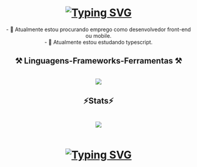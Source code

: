 
<h1 align="center">
<a href="https://git.io/typing-svg"><img src="https://readme-typing-svg.herokuapp.com?font=Righteous&size=35&pause=1000&color=8600B1&center=true&vCenter=true&random=false&width=435&lines=Ol%C3%A1!+%F0%9F%91%8B;Me+chamo+Matheus!" alt="Typing SVG" /></a>
</h1>

<div  align="center" >
  - 🔭 Atualmente estou procurando emprego como desenvolvedor front-end ou mobile.
  <br>
- 🌱 Atualmente estou estudando typescript.
</div>

<h2 align="center" >⚒️ Linguagens-Frameworks-Ferramentas ⚒️</h2>
<br>
<div align="center" >
  <img src="https://skillicons.dev/icons?i=html,css,javascript,typescript,react,bootstrap,tailwind,flutter,dart,vscode,git,github" />
</div>

<h2 align="center" >⚡Stats⚡</h2>
<br>
<div align="center" >
  <picture>
  <source
    srcset="https://github-readme-stats.vercel.app/api?username=Mat-G25&show_icons=true&theme=dark"
    media="(prefers-color-scheme: dark)"
  />
  <source
    srcset="https://github-readme-stats.vercel.app/api?username=artur-debv&show_icons=true"
    media="(prefers-color-scheme: light), (prefers-color-scheme: no-preference)"
  />
  <img src="https://github-readme-stats.vercel.app/api?username=artur-debv&show_icons=true" />
</picture>
</div>
<br>
<h1 align="center">
<a href="https://git.io/typing-svg"><img src="https://readme-typing-svg.herokuapp.com?font=Righteous&size=35&pause=1000&color=8600B1&center=true&vCenter=true&random=false&width=435&lines=Obrigado+pela+aten%C3%A7%C3%A3o!" alt="Typing SVG" /></a>
</h1>
